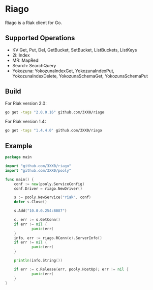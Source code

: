 Riago
=====

Riago is a Riak client for Go.

Supported Operations
--------------------

- KV Get, Put, Del, GetBucket, SetBucket, ListBuckets, ListKeys
- 2i: Index
- MR: MapRed
- Search: SearchQuery
- Yokozuna: YokozunaIndexGet, YokozunaIndexPut, YokozunaIndexDelete, YokozunaSchemaGet, YokozunaSchemaPut

Build
-----

For Riak version 2.0:
```sh
go get -tags "2.0.0.16" github.com/3XX0/riago
````

For Riak version 1.4:
```sh
go get -tags "1.4.4.0" github.com/3XX0/riago
````

Example
-------

```go
package main

import "github.com/3XX0/riago"
import "github.com/3XX0/pooly"

func main() {
    conf := new(pooly.ServiceConfig)
    conf.Driver = riago.NewDriver()

    s := pooly.NewService("riak", conf)
    defer s.Close()

    s.Add("10.0.0.254:8087")

    c, err := s.GetConn()
    if err != nil {
            panic(err)
    }
    info, err := riago.RConn(c).ServerInfo()
    if err != nil {
            panic(err)
    }

    println(info.String())

    if err := c.Release(err, pooly.HostUp); err != nil {
            panic(err)
    }
}
```
